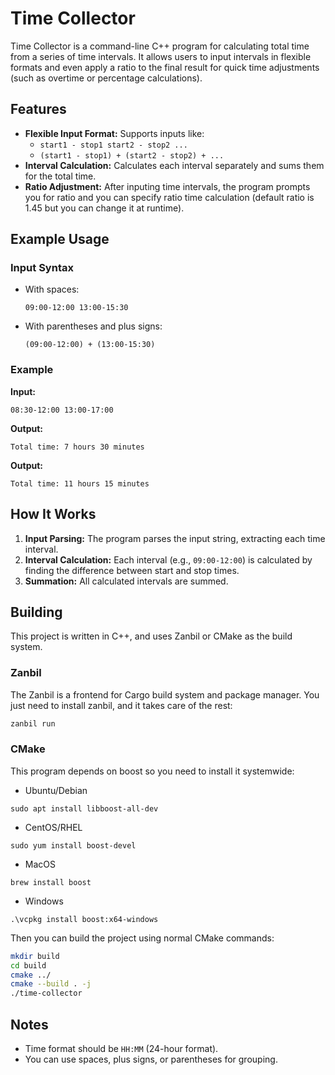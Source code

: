 # Time Collector

Time Collector is a command-line C++ program for calculating total time from a series of time intervals. It allows users to input intervals in flexible formats and even apply a ratio to the final result for quick time adjustments (such as overtime or percentage calculations).

## Features

- **Flexible Input Format:**
  Supports inputs like:
  - `start1 - stop1 start2 - stop2 ...`
  - `(start1 - stop1) + (start2 - stop2) + ...`
- **Interval Calculation:**
  Calculates each interval separately and sums them for the total time.
- **Ratio Adjustment:**
  After inputing time intervals, the program prompts you for ratio and you can specify ratio
  time calculation (default ratio is 1.45 but you can change it at runtime).

## Example Usage

### Input Syntax

- With spaces:
  ```
  09:00-12:00 13:00-15:30
  ```
- With parentheses and plus signs:
  ```
  (09:00-12:00) + (13:00-15:30)
  ```

### Example

**Input:**

```
08:30-12:00 13:00-17:00
```

**Output:**

```
Total time: 7 hours 30 minutes
```

**Output:**

```
Total time: 11 hours 15 minutes
```

## How It Works

1. **Input Parsing:**
   The program parses the input string, extracting each time interval.
2. **Interval Calculation:**
   Each interval (e.g., `09:00-12:00`) is calculated by finding the difference between start and stop times.
3. **Summation:**
   All calculated intervals are summed.

## Building

This project is written in C++, and uses Zanbil or CMake as the build system.

### Zanbil

The Zanbil is a frontend for Cargo build system and package manager. You just need to install zanbil, and it takes
care of the rest:

```sh
zanbil run
```

### CMake

This program depends on boost so you need to install it systemwide:

* Ubuntu/Debian
```
sudo apt install libboost-all-dev
```
* CentOS/RHEL
```
sudo yum install boost-devel
```
* MacOS
```
brew install boost
```
* Windows
```
.\vcpkg install boost:x64-windows
```

Then you can build the project using normal CMake commands:

```sh
mkdir build
cd build
cmake ../
cmake --build . -j
./time-collector
```

## Notes

- Time format should be `HH:MM` (24-hour format).
- You can use spaces, plus signs, or parentheses for grouping.
